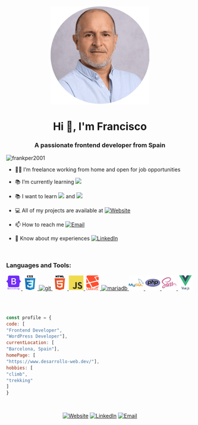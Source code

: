 <br/>

<p align="center">
<a href="https://github.com/frankper2001/"><img alt="Email" src="https://github.com/frankper2001/frankper2001/blob/main/FotoCarnetCircular2%20(1).png"></a>

</p>

<h1 align="center">Hi 👋, I'm Francisco</h1>
<h3 align="center">A passionate frontend developer from Spain</h3>

<p align="left"> <img src="https://komarev.com/ghpvc/?username=frankper2001&label=Profile%20views&color=0e75b6&style=flat" alt="frankper2001" /> </p>


- 👨‍💻 I’m freelance working from home and open for job opportunities

- :books: I’m currently learning  <img src="https://img.shields.io/badge/-vue.js-3a495d?style=flat&logo=vue.js&logoColor=4FC08D">

- :books: I want to learn  <img src="https://img.shields.io/badge/-react-3a495d?style=flat&logo=react&logoColor=67b7f7">  and  <img src="http://img.shields.io/badge/-angular-black?style=flat&logo=angular&logoColor=DD0031"/>

- 💻 All of my projects are available at  <a href="https://www.desarrollo-web.dev" target="_blank"><img alt="Website" src="https://img.shields.io/badge/Website-www.desarrolloWeb.dev-blue?style=flat&logo=google-chrome"></a>

- 📫 How to reach me  <a href="mailto:frankper2001.es@gmail.com"><img alt="Email" src="https://img.shields.io/badge/Email-frankper2001.es@gmail.com-blue?style=flat&logo=gmail"></a>


- 📄 Know about my experiences  <a href="https://www.linkedin.com/in/franciscojoseperez/" target="_blank"><img alt="LinkedIn" src="https://img.shields.io/badge/LinkedIn-@FranciscoPerez-blue?style=flat&logo=linkedin"></a>


<br/>

<h3 align="left">Languages and Tools:</h3>
<p align="left"> <a href="https://getbootstrap.com" target="_blank"> <img src="https://raw.githubusercontent.com/devicons/devicon/master/icons/bootstrap/bootstrap-plain-wordmark.svg" alt="bootstrap" width="40" height="40"/> </a> <a href="https://www.w3schools.com/css/" target="_blank"> <img src="https://raw.githubusercontent.com/devicons/devicon/master/icons/css3/css3-original-wordmark.svg" alt="css3" width="40" height="40"/> </a> <a href="https://git-scm.com/" target="_blank"> <img src="https://www.vectorlogo.zone/logos/git-scm/git-scm-icon.svg" alt="git" width="40" height="40"/> </a> <a href="https://www.w3.org/html/" target="_blank"> <img src="https://raw.githubusercontent.com/devicons/devicon/master/icons/html5/html5-original-wordmark.svg" alt="html5" width="40" height="40"/> </a> <a href="https://developer.mozilla.org/en-US/docs/Web/JavaScript" target="_blank"> <img src="https://raw.githubusercontent.com/devicons/devicon/master/icons/javascript/javascript-original.svg" alt="javascript" width="40" height="40"/> </a> <a href="https://laravel.com/" target="_blank"> <img src="https://raw.githubusercontent.com/devicons/devicon/master/icons/laravel/laravel-plain-wordmark.svg" alt="laravel" width="40" height="40"/> </a> <a href="https://mariadb.org/" target="_blank"> <img src="https://www.vectorlogo.zone/logos/mariadb/mariadb-icon.svg" alt="mariadb" width="40" height="40"/> </a> <a href="https://www.mysql.com/" target="_blank"> <img src="https://raw.githubusercontent.com/devicons/devicon/master/icons/mysql/mysql-original-wordmark.svg" alt="mysql" width="40" height="40"/> </a> <a href="https://www.php.net" target="_blank"> <img src="https://raw.githubusercontent.com/devicons/devicon/master/icons/php/php-original.svg" alt="php" width="40" height="40"/> </a> <a href="https://sass-lang.com" target="_blank"> <img src="https://raw.githubusercontent.com/devicons/devicon/master/icons/sass/sass-original.svg" alt="sass" width="40" height="40"/> </a> <a href="https://vuejs.org/" target="_blank"> <img src="https://raw.githubusercontent.com/devicons/devicon/master/icons/vuejs/vuejs-original-wordmark.svg" alt="vuejs" width="40" height="40"/> </a> </p>
<br/>
<br/>

```javascript
const profile = {
code: [
"Frontend Developer", 
"WordPress Developer"],
currentLocation: [
"Barcelona, Spain"],
homePage: [
"https://www.desarrollo-web.dev/"],
hobbies: [
"climb",
"trekking"
]
}
```
<br/>
<p align="center">
<a href="https://www.desarrollo-web.dev" target="_blank"><img alt="Website" src="https://img.shields.io/badge/Website-www.desarrolloWeb.dev-blue?style=flat&logo=google-chrome"></a>
<a href="https://www.linkedin.com/in/franciscojoseperez/" target="_blank"><img alt="LinkedIn" src="https://img.shields.io/badge/LinkedIn-@FranciscoPerez-blue?style=flat&logo=linkedin"></a>
<a href="mailto:frankper2001.es@gmail.com"><img alt="Email" src="https://img.shields.io/badge/Email-frankper2001.es@gmail.com-blue?style=flat&logo=gmail"></a>
</p>
